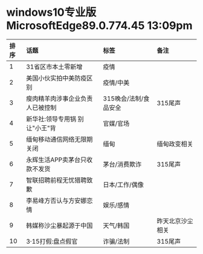 # windows10专业版 MicrosoftEdge89.0.774.45 13:09pm

|排序|话题|标签|备注|
|:-|:-|:-|:-|
|1|31省区市本土零新增|疫情||
|2|美国小伙实拍中美防疫区别|疫情/中美||
|3|瘦肉精羊肉涉事企业负责人已被控制|315晚会/法制/食品安全|315尾声|
|4|新华社:领导专用锅 别让"小王"背|官媒/官场||
|5|缅甸移动通信网络无限期关闭|缅甸|缅甸政变相关|
|6|永辉生活APP卖茅台只收款不发货|茅台/消费欺诈|315尾声|
|7|智联招聘前程无忧猎聘致歉|日本/工作/偶像||
|8|李易峰方否认与方安娜恋情|娱乐/感情||
|9|韩媒称沙尘暴起源于中国|天气/韩国|昨天北京沙尘相关|
|10|3·15打假:盘点假官|诈骗/法制|315尾声|
